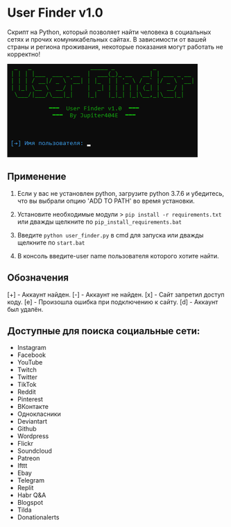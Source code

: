 # User Finder v1.0

Скрипт на Python, который позволяет найти человека в социальных сетях и прочих комуникабельных сайтах.
В зависимости от вашей страны и региона проживания, некоторые показания могут работать не корректно!

![image](https://github.com/Jupiter404E/User-finder/blob/main/img/user_finder.png?raw=true)

## Применение

1. Если у вас не установлен python, загрузите python 3.7.6 и убедитесь, что вы выбрали опцию 'ADD TO PATH' во время установки.

2. Установите необходимые модули > `pip install -r requirements.txt` или дважды щелкните по `pip_install_requirements.bat`

3. Введите `python user_finder.py` в cmd для запуска или дважды щелкните по `start.bat`

4. В консоль введите-user name пользователя которого хотите найти.
## Обозначения

[+] - Аккаунт найден.
[-] - Аккаунт не найден.
[x] - Сайт запретил доступ коду.
[e] - Произошла ошибка при подключению к сайту.
[d] - Аккаунт был удалён.

## Доступные для поиска социальные сети:

+ Instagram
+ Facebook
+ YouTube
+ Twitch
+ Twitter
+ TikTok
+ Reddit
+ Pinterest
+ ВКонтакте
+ Однокласники
+ Deviantart
+ Github
+ Wordpress
+ Flickr
+ Soundcloud
+ Patreon
+ Ifttt
+ Ebay
+ Telegram
+ Replit
+ Habr Q&A
+ Blogspot
+ Tilda
+ Donationalerts

